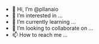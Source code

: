 - 👋 Hi, I’m @pllanaio
- 👀 I’m interested in ...
- 🌱 I’m currently learning ...
- 💞️ I’m looking to collaborate on ...
- 📫 How to reach me ...

<!---
pllanaio/pllanaio is a ✨ special ✨ repository because its `README.md` (this file) appears on your GitHub profile.
You can click the Preview link to take a look at your changes.
--->
